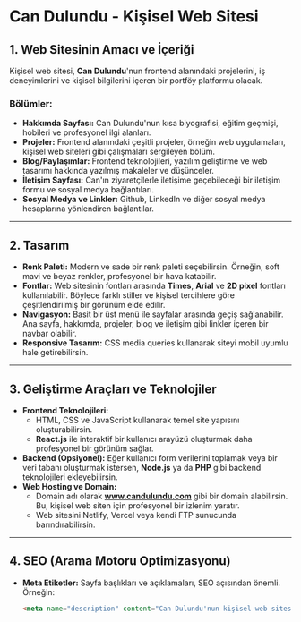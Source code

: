 # Can Dulundu - Kişisel Web Sitesi

## 1. Web Sitesinin Amacı ve İçeriği
Kişisel web sitesi, **Can Dulundu**'nun frontend alanındaki projelerini, iş deneyimlerini ve kişisel bilgilerini içeren bir portföy platformu olacak.

### Bölümler:
- **Hakkımda Sayfası:** Can Dulundu'nun kısa biyografisi, eğitim geçmişi, hobileri ve profesyonel ilgi alanları.
- **Projeler:** Frontend alanındaki çeşitli projeler, örneğin web uygulamaları, kişisel web siteleri gibi çalışmaları sergileyen bölüm.
- **Blog/Paylaşımlar:** Frontend teknolojileri, yazılım geliştirme ve web tasarımı hakkında yazılmış makaleler ve düşünceler.
- **İletişim Sayfası:** Can'ın ziyaretçilerle iletişime geçebileceği bir iletişim formu ve sosyal medya bağlantıları.
- **Sosyal Medya ve Linkler:** Github, LinkedIn ve diğer sosyal medya hesaplarına yönlendiren bağlantılar.

---

## 2. Tasarım
- **Renk Paleti:** Modern ve sade bir renk paleti seçebilirsin. Örneğin, soft mavi ve beyaz renkler, profesyonel bir hava katabilir.
- **Fontlar:** Web sitesinin fontları arasında **Times**, **Arial** ve **2D pixel** fontları kullanılabilir. Böylece farklı stiller ve kişisel tercihlere göre çeşitlendirilmiş bir görünüm elde edilir.
- **Navigasyon:** Basit bir üst menü ile sayfalar arasında geçiş sağlanabilir. Ana sayfa, hakkımda, projeler, blog ve iletişim gibi linkler içeren bir navbar olabilir.
- **Responsive Tasarım:** CSS media queries kullanarak siteyi mobil uyumlu hale getirebilirsin.

---

## 3. Geliştirme Araçları ve Teknolojiler
- **Frontend Teknolojileri:** 
  - HTML, CSS ve JavaScript kullanarak temel site yapısını oluşturabilirsin.
  - **React.js** ile interaktif bir kullanıcı arayüzü oluşturmak daha profesyonel bir görünüm sağlar.
- **Backend (Opsiyonel):** Eğer kullanıcı form verilerini toplamak veya bir veri tabanı oluşturmak istersen, **Node.js** ya da **PHP** gibi backend teknolojileri ekleyebilirsin.
- **Web Hosting ve Domain:**
  - Domain adı olarak **www.candulundu.com** gibi bir domain alabilirsin. Bu, kişisel web siten için profesyonel bir izlenim yaratır.
  - Web sitesini Netlify, Vercel veya kendi FTP sunucunda barındırabilirsin.

---

## 4. SEO (Arama Motoru Optimizasyonu)
- **Meta Etiketler:** Sayfa başlıkları ve açıklamaları, SEO açısından önemli. Örneğin:
  ```html
  <meta name="description" content="Can Dulundu'nun kişisel web sitesi, frontend projeleri ve yazılım geliştirme hakkında içerik sunar.">

